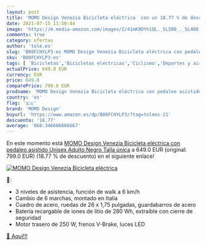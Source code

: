 ```yaml
---
layout: post
title: 'MOMO Design Venezia Bicicleta eléctrica  con un 18.77 % de descuento'
date: 2021-07-15 11:50:44
image: 'https://m.media-amazon.com/images/I/41mK9DYh1QL._SL500_._SL400_.jpg'
comments: true
category: ofertas
author: 'tole.es'
slug: 'B08FCHYLP3-es MOMO Design Venezia Bicicleta eléctrica con pedaleo...'
sku: 'B08FCHYLP3-es'
tags: [ 'Bicicletas','Bicicletas eléctricas','Ciclismo','Deportes y aire libre','Ropa y equipo para deportes','bicicleta','momo design', ]
actualPrice: 649.0 EUR
currency: EUR
price: 649.0
comparePrice: 799.0 EUR
prodname: 'MOMO Design Venezia Bicicleta eléctrica con pedaleo asistido  Unisex Adulto  Negro  Talla única'
country: 'es'
flag: '🇪🇸'
brand: 'MOMO Design'
buyurl: 'https://www.amazon.es/dp/B08FCHYLP3/?tag=tolees-21'
descuento: '18.77'
average: '660.346666666667'
---
```


En este momento está [MOMO Design Venezia Bicicleta eléctrica con pedaleo asistido  Unisex Adulto  Negro  Talla única](https://www.amazon.es/dp/B08FCHYLP3/?tag=tolees-21) a 649.0 EUR (original: 799.0 EUR) (18.77 %  de descuento) en el siguiente enlace!

[![MOMO Design Venezia Bicicleta eléctrica ](https://m.media-amazon.com/images/I/41mK9DYh1QL._SL500_._SL400_.jpg)](https://www.amazon.es/dp/B08FCHYLP3/?tag=tolees-21)

🔎:

- 3 niveles de asistencia, función de walk a 6 km/h
- Cambio de 6 marchas, montado en Italia
- Cuadro de acero, ruedas de 26 x 1,75 pulgadas, guardabarros de acero
- Batería recargable de iones de litio de 280 Wh, extraíble con cierre de seguridad
- Motor trasero de 250 W, frenos V-Brake, luces LED

[🛒 Aquí!!!](https://www.amazon.es/dp/B08FCHYLP3/?tag=tolees-21)
